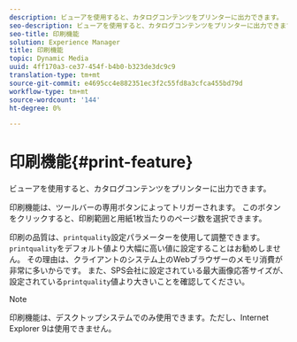 ```yaml
---
description: ビューアを使用すると、カタログコンテンツをプリンターに出力できます。
seo-description: ビューアを使用すると、カタログコンテンツをプリンターに出力できます。
seo-title: 印刷機能
solution: Experience Manager
title: 印刷機能
topic: Dynamic Media
uuid: 4ff170a3-ce37-454f-b4b0-b323de3dc9c9
translation-type: tm+mt
source-git-commit: e4695cc4e882351ec3f2c55fd8a3cfca455bd79d
workflow-type: tm+mt
source-wordcount: '144'
ht-degree: 0%

---
```



# 印刷機能{#print-feature}

ビューアを使用すると、カタログコンテンツをプリンターに出力できます。

印刷機能は、ツールバーの専用ボタンによってトリガーされます。 このボタンをクリックすると、印刷範囲と用紙1枚当たりのページ数を選択できます。

印刷の品質は、`printquality`設定パラメーターを使用して調整できます。 `printquality`をデフォルト値より大幅に高い値に設定することはお勧めしません。 その理由は、クライアントのシステム上のWebブラウザーのメモリ消費が非常に多いからです。 また、SPS会社に設定されている最大画像応答サイズが、設定されている`printquality`値より大きいことを確認してください。

>[!NOTE]
>
>印刷機能は、デスクトップシステムでのみ使用できます。ただし、Internet Explorer 9は使用できません。

